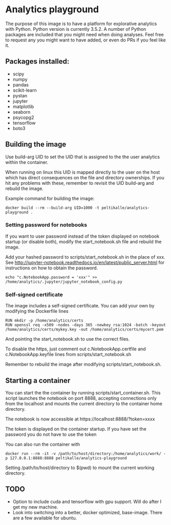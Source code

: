 # Analytics playground

The purpose of this image is to have a platform for explorative analytics with Python. Python version is currently 3.5.2. A number of Python packages are included that you might need when doing analyses. Feel free to request any you might want to have added, or even do PRs if you feel like it.

## Packages installed:

- scipy
- numpy
- pandas
- scikit-learn
- pystan
- jupyter
- matplotlib
- seaborn
- psycopg2
- tensorflow
- boto3

## Building the image

Use build-arg UID to set the UID that is assigned to the the user analytics within the container.

When running on linux this UID is mapped directly to the user on the host which has direct consequences on the file and directory ownerships. If you hit any problems with these, remember to revisit the UID build-arg and rebuild the image.

Example command for building the image:

```
docker build --rm --build-arg UID=1000 -t peltikalle/analytics-playground .
```

### Setting password for notebooks

If you want to user password instead of the token displayed on notebook startup (or disable both), modify the start_notebook.sh file and rebuild the image.

Add your hashed password to scripts/start_notebook.sh in the place of xxx. See http://jupyter-notebook.readthedocs.io/en/latest/public_server.html for instructions on how to obtain the password.

```
echo "c.NotebookApp.password = 'xxx'" >> /home/analytics/.jupyter/jupyter_notebook_config.py
```

### Self-signed certificate

The image includes a self-signed certificate. You can add your own by modifying the Dockerfile lines

```
RUN mkdir -p /home/analytics/certs
RUN openssl req -x509 -nodes -days 365 -newkey rsa:1024 -batch -keyout /home/analytics/certs/mykey.key -out /home/analytics/certs/mycert.pem
```

And pointing the start_notebook.sh to use the correct files.

To disable the https, just comment out c.NotebookApp.certfile and c.NotebookApp.keyfile lines from scripts/start_notebook.sh

Remember to rebuild the image after modifying scripts/start_notebook.sh.

## Starting a container

You can start the the container by running scripts/start_container.sh. This script launches the notebook on port 8888, accepting connections only from the localhost and mounts the current directory to the container home directory.

The notebook is now accessible at https://localhost:8888/?token=xxxx

The token is displayed on the container startup. If you have set the password you do not have to use the token

You can also run the container with

```
docker run --rm -it -v /path/to/host/directory:/home/analytics/work/ -p 127.0.0.1:8888:8888 peltikalle/analytics-playground
```

Setting /path/to/host/directory to $(pwd) to mount the current working directory. 

## TODO

- Option to include cuda and tensorflow with gpu support. Will do after I get my new machine.
- Look into switching into a better, docker optimized, base-image. There are a few available for ubuntu.

